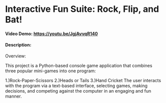 # Interactive Fun Suite: Rock, Flip, and Bat!
#### Video Demo:  <https://youtu.be/JgjAvvqR140>
#### Description:

Overview:

This project is a Python-based console game application that combines three popular mini-games into one program:

1.)Rock-Paper-Scissors
2.)Heads or Tails
3.)Hand Cricket
The user interacts with the program via a text-based interface, selecting games, making decisions, and competing against the computer in an engaging and fun manner.
